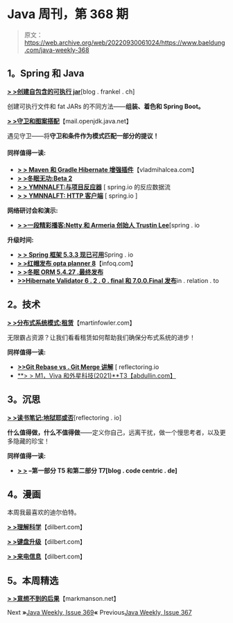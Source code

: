 # Java 周刊，第 368 期

> 原文：<https://web.archive.org/web/20220930061024/https://www.baeldung.com/java-weekly-368>

## **1。Spring 和 Java**

[**> >创建自包含的可执行 jar**](https://web.archive.org/web/20220701012112/https://blog.frankel.ch/creating-self-contained-executable-jars/)[blog . frankel . ch]

创建可执行文件和 fat JARs 的不同方法——**组装、着色和 Spring Boot。**

[**> >守卫和图案搭配**](https://web.archive.org/web/20220701012112/https://mail.openjdk.java.net/pipermail/amber-spec-experts/2021-January/002710.html)【mail.openjdk.java.net】

遇见守卫——将**守卫和条件作为模式匹配一部分的提议！**

#### **同样值得一读:**

*   [**> > Maven 和 Gradle Hibernate 增强插件**](https://web.archive.org/web/20220701012112/https://vladmihalcea.com/maven-gradle-hibernate-enhance-plugin/)【vladmihalcea.com】
*   [**> >冬眠无功:Beta 2**](https://web.archive.org/web/20220701012112/https://in.relation.to/2021/01/07/hibernate-reactive-beta2/)
*   [**> > YMNNALFT:与项目反应器**](https://web.archive.org/web/20220701012112/https://spring.io/blog/2021/01/06/ymnnalft-reactive-dataflow-with-project-reactor) [ spring.io 的反应数据流
*   [**> > YMNNALFT: HTTP 客户端**](https://web.archive.org/web/20220701012112/https://spring.io/blog/2021/01/11/ymnnalft-http-clients) [ spring.io ]

**网络研讨会和演示:**

*   [**> >一段精彩播客:Netty 和 Armeria 创始人 Trustin Lee**](https://web.archive.org/web/20220701012112/https://spring.io/blog/2021/01/07/a-bootiful-podcast-netty-and-armeria-founder-trustin-lee)[spring . io

**升级时间:**

*   [**> > Spring 框架 5.3.3 现已可用**](https://web.archive.org/web/20220701012112/https://spring.io/blog/2021/01/11/spring-framework-5-3-3-available-now)Spring . io
*   [**> >红帽发布 opta planner 8**](https://web.archive.org/web/20220701012112/https://www.infoq.com/news/2021/01/red-hat-released-optaplanner-8/)【infoq.com】
*   [**> >冬眠 ORM 5.4.27 .最终发布**](https://web.archive.org/web/20220701012112/https://in.relation.to/2021/01/06/hibernate-orm-5427-final-release/)
*   [**>>Hibernate Validator 6 . 2 . 0 . final 和 7.0.0.Final 发布**](https://web.archive.org/web/20220701012112/https://in.relation.to/2021/01/06/hibernate-validator-700-62-final-released/)in . relation . to

## **2。技术**

[**> >分布式系统模式:租赁**](https://web.archive.org/web/20220701012112/https://martinfowler.com/articles/patterns-of-distributed-systems/time-bound-lease.html)【martinfowler.com】

无限霸占资源？让我们看看租赁如何帮助我们确保分布式系统的进步！

**同样值得一读:**

*   [**>>Git Rebase vs . Git Merge 讲解**](https://web.archive.org/web/20220701012112/https://reflectoring.io/git-rebase-merge/) [ reflectoring.io
*   [**> > M1，Viva 和外星科技(2021)**T3【abdullin.com】](https://web.archive.org/web/20220701012112/https://abdullin.com/m1-viva-and-alien-tech/)

## **3。沉思**

[**> >读书笔记:地狱耶或否**](https://web.archive.org/web/20220701012112/https://reflectoring.io/book-review-hell-yeah-or-no/)[reflectoring . io]

**什么值得做，什么不值得做**——定义你自己，远离干扰，做一个慢思考者，以及更多隐藏的珍宝！

**同样值得一读:**

*   **[> >](https://web.archive.org/web/20220701012112/https://blog.codecentric.de/en/2021/01/measuring-collaboration-tool-success-still-a-fool-with-a-tool-part-1-of-2/) –第一部分 T5 和第二部分 T7[blog . code centric . de]**

## **4。漫画**

本周我最喜欢的迪尔伯特。

[**> >理解科学**](https://web.archive.org/web/20220701012112/https://dilbert.com/strip/2021-01-14)【dilbert.com】

[**> >键盘升级**](https://web.archive.org/web/20220701012112/https://dilbert.com/strip/2021-01-11)【dilbert.com】

[**> >来电信息**](https://web.archive.org/web/20220701012112/https://dilbert.com/strip/2021-01-07)【dilbert.com】

## **5。本周精选**

**[> >意想不到的后果](https://web.archive.org/web/20220701012112/https://markmanson.net/unintended-consequences)**【markmanson.net】

Next **»**[Java Weekly, Issue 369](/web/20220701012112/https://www.baeldung.com/java-weekly-369)**«** Previous[Java Weekly, Issue 367](/web/20220701012112/https://www.baeldung.com/java-weekly-367)